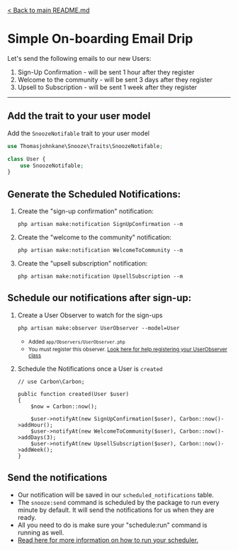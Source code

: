 [< Back to main README.md](https://github.com/thomasjohnkane/snooze)
# Simple On-boarding Email Drip

Let's send the following emails to our new Users:

1. Sign-Up Confirmation - will be sent 1 hour after they register
2. Welcome to the community - will be sent 3 days after they register
3. Upsell to Subscription - will be sent 1 week after they register

<hr />

## Add the trait to your user model
Add the `SnoozeNotifable` trait to your user model
```php
use Thomasjohnkane\Snooze\Traits\SnoozeNotifable;

class User {
    use SnoozeNotifable;
}
```
## Generate the Scheduled Notifications:

1. Create the "sign-up confirmation" notification: 

    `php artisan make:notification SignUpConfirmation --m`

2. Create the "welcome to the community" notification:

    `php artisan make:notification WelcomeToCommunity --m`

3. Create the "upsell subscription" notification:

    `php artisan make:notification UpsellSubscription --m`

## Schedule our notifications after sign-up:
1. Create a User Observer to watch for the sign-ups

    `php artisan make:observer UserObserver --model=User`
    
    * <small>Added `app/Observers/UserObserver.php`</small>
    * <small>You must register this observer. <a href="https://laravel.com/docs/5.7/eloquent#observers" target="_blank">Look here for help registering your UserObserver class</a></small>

2. Schedule the Notifications once a User is `created`

    ```
    // use Carbon\Carbon;

    public function created(User $user)
    {
        $now = Carbon::now();
   
        $user->notifyAt(new SignUpConfirmation($user), Carbon::now()->addHour();
        $user->notifyAt(new WelcomeToCommunity($user), Carbon::now()->addDays(3);
        $user->notifyAt(new UpsellSubscription($user), Carbon::now()->addWeek();
    }
    ```

## Send the notifications

- Our notification will be saved in our `scheduled_notifications` table.
- The `snooze:send` command is scheduled by the package to run every minute by default. It will send the notifications for us when they are ready.
- All you need to do is make sure your "schedule:run" command is running as well.
- [Read here for more information on how to run your scheduler.](2)

[1]: https://carbon.nesbot.com/docs/ "Carbon"
[2]: https://laravel.com/docs/5.7/scheduling#introduction "Configure Laravel Scheduler"
